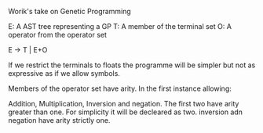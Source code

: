 Worik's take on Genetic Programming

E: A AST tree representing a GP
T: A member of the terminal set
O: A operator from the operator set

E -> T
  |  E+O

If we restrict the terminals to floats the programme will be simpler
but not as expressive as if we allow symbols.  

Members of the operator set have arity.  In the first instance allowing:

  Addition, Multiplication, Inversion and negation.  The first two
  have arity greater than one.  For simplicity it will be decleared as
  two.  inversion adn negation have arity strictly one.

